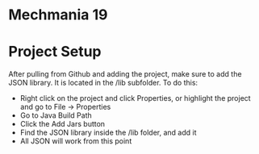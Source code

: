 Mechmania 19
============

Project Setup
=============

After pulling from Github and adding the project, make sure to add the JSON library. It is located in the /lib subfolder.
To do this:
  - Right click on the project and click Properties, or highlight the project and go to File -> Properties
  - Go to Java Build Path
  - Click the Add Jars button
  - Find the JSON library inside the /lib folder, and add it
  - All JSON will work from this point

